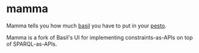 # mamma
Mamma tells you how much <a href='https://github.com/the-open-university/basil' target='_blank'>basil</a> you have to put in your <a href='https://github.com/the-open-university/pesto' target='_blank'>pesto</a>.

Mamma is a fork of Basil's UI for implementing constraints-as-APIs on top of SPARQL-as-APIs.

